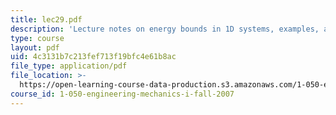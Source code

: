 ```yaml
---
title: lec29.pdf
description: 'Lecture notes on energy bounds in 1D systems, examples, and applications.'
type: course
layout: pdf
uid: 4c3131b7c213fef713f19bfc4e61b8ac
file_type: application/pdf
file_location: >-
  https://open-learning-course-data-production.s3.amazonaws.com/1-050-engineering-mechanics-i-fall-2007/4c3131b7c213fef713f19bfc4e61b8ac_lec29.pdf
course_id: 1-050-engineering-mechanics-i-fall-2007
---
```

